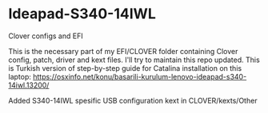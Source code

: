 # Ideapad-S340-14IWL
Clover configs and EFI

This is the necessary part of my EFI/CLOVER folder containing Clover config, patch, driver and kext files.
I'll try to maintain this repo updated.
This is Turkish version of step-by-step guide for Catalina installation on this laptop: https://osxinfo.net/konu/basarili-kurulum-lenovo-ideapad-s340-14iwl.13200/

Added S340-14IWL spesific USB configuration kext in CLOVER/kexts/Other
